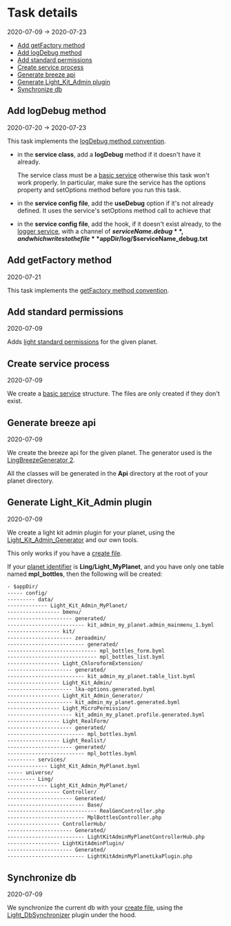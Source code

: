 Task details
=============
2020-07-09 -> 2020-07-23



- [Add getFactory method](#add-getfactory-method)
- [Add logDebug method](#add-logdebug-method)
- [Add standard permissions](#add-standard-permissions)
- [Create service process](#create-service-process)
- [Generate breeze api](#generate-breeze-api)
- [Generate Light_Kit_Admin plugin](#generate-light_kit_admin-plugin)
- [Synchronize db](#synchronize-db)




Add logDebug method
-----------
2020-07-20 -> 2020-07-23


This task implements the [logDebug method convention](https://github.com/lingtalfi/Light_DeveloperWizard/blob/master/doc/pages/conventions.md#logdebug-method).


- in the **service class**, add a **logDebug** method if it doesn't have it already.

    The service class must be a [basic service](https://github.com/lingtalfi/Light_DeveloperWizard/blob/master/doc/pages/conventions.md#basic-service)
    otherwise this task won't work properly. In particular, make sure the service has the options property and setOptions method before
    you run this task.
    
- in the **service config file**, add the **useDebug** option if it's not already defined. It uses the service's setOptions method call to achieve that    
- in the **service config file**, add the hook, if it doesn't exist already, to the [logger service](https://github.com/lingtalfi/Light_Logger), with a channel of **$serviceName.debug**, 
    and which writes to the file **$appDir/log/$serviceName_debug.txt**    



Add getFactory method
-----------
2020-07-21


This task implements the [getFactory method convention](https://github.com/lingtalfi/Light_DeveloperWizard/blob/master/doc/pages/conventions.md#getfactory-method).






Add standard permissions
-----------
2020-07-09

Adds [light standard permissions](https://github.com/lingtalfi/TheBar/blob/master/discussions/light-standard-permissions.md) for the given planet.




Create service process
----------
2020-07-09



We create a [basic service](https://github.com/lingtalfi/Light_DeveloperWizard/blob/master/doc/pages/conventions.md#basic-service) structure.
The files are only created if they don't exist.




Generate breeze api
----------
2020-07-09


We create the breeze api for the given planet.
The generator used is the [LingBreezeGenerator 2](https://github.com/lingtalfi/Light_BreezeGenerator/blob/master/doc/pages/ling-breeze-generator-2.md).

All the classes will be generated in the **Api** directory at the root of your planet directory.



Generate Light_Kit_Admin plugin
----------
2020-07-09


We create a light kit admin plugin for your planet, using the [Light_Kit_Admin_Generator](https://github.com/lingtalfi/Light_Kit_Admin_Generator) and our own tools.

This only works if you have a [create file](https://github.com/lingtalfi/TheBar/blob/master/discussions/create-file.md).


If your [planet identifier](https://github.com/lingtalfi/UniverseTools/blob/master/doc/pages/nomenclature.md#planet-identifier) is **Ling/Light_MyPlanet**, and you have only one table named **mpl_bottles**, then the following will be created:


```txt
- $appDir/
----- config/
--------- data/
------------- Light_Kit_Admin_MyPlanet/
----------------- bmenu/
--------------------- generated/
------------------------- kit_admin_my_planet.admin_mainmenu_1.byml
----------------- kit/
--------------------- zeroadmin/
------------------------- generated/
----------------------------- mpl_bottles_form.byml
----------------------------- mpl_bottles_list.byml
----------------- Light_ChloroformExtension/
--------------------- generated/
------------------------- kit_admin_my_planet.table_list.byml
----------------- Light_Kit_Admin/
--------------------- lka-options.generated.byml
----------------- Light_Kit_Admin_Generator/
--------------------- kit_admin_my_planet.generated.byml
----------------- Light_MicroPermission/
--------------------- kit_admin_my_planet.profile.generated.byml
----------------- Light_RealForm/
--------------------- generated/
------------------------- mpl_bottles.byml
----------------- Light_Realist/
--------------------- generated/
------------------------- mpl_bottles.byml
--------- services/
------------- Light_Kit_Admin_MyPlanet.byml
----- universe/
--------- Ling/
------------- Light_Kit_Admin_MyPlanet/
----------------- Controller/
--------------------- Generated/
------------------------- Base/
----------------------------- RealGenController.php
------------------------- MplBottlesController.php
----------------- ControllerHub/
--------------------- Generated/
------------------------- LightKitAdminMyPlanetControllerHub.php
----------------- LightKitAdminPlugin/
--------------------- Generated/
------------------------- LightKitAdminMyPlanetLkaPlugin.php
```



Synchronize db 
--------
2020-07-09


We synchronize the current db with your [create file](https://github.com/lingtalfi/TheBar/blob/master/discussions/create-file.md), using the
[Light_DbSynchronizer](https://github.com/lingtalfi/Light_DbSynchronizer/) plugin under the hood.



